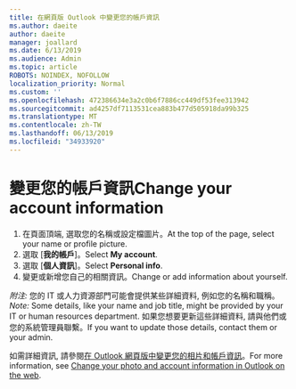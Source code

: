 ```yaml
---
title: 在網頁版 Outlook 中變更您的帳戶資訊
ms.author: daeite
author: daeite
manager: joallard
ms.date: 6/13/2019
ms.audience: Admin
ms.topic: article
ROBOTS: NOINDEX, NOFOLLOW
localization_priority: Normal
ms.custom: ''
ms.openlocfilehash: 472386634e3a2c0b6f7886cc449df53fee313942
ms.sourcegitcommit: ad4257df7113531cea883b477d505918da99b325
ms.translationtype: MT
ms.contentlocale: zh-TW
ms.lasthandoff: 06/13/2019
ms.locfileid: "34933920"
---
```

# <a name="change-your-account-information"></a><span data-ttu-id="8f602-102">變更您的帳戶資訊</span><span class="sxs-lookup"><span data-stu-id="8f602-102">Change your account information</span></span>

1. <span data-ttu-id="8f602-103">在頁面頂端, 選取您的名稱或設定檔圖片。</span><span class="sxs-lookup"><span data-stu-id="8f602-103">At the top of the page, select your name or profile picture.</span></span>
1. <span data-ttu-id="8f602-104">選取 [**我的帳戶**]。</span><span class="sxs-lookup"><span data-stu-id="8f602-104">Select **My account**.</span></span>
1. <span data-ttu-id="8f602-105">選取 [**個人資訊**]。</span><span class="sxs-lookup"><span data-stu-id="8f602-105">Select **Personal info**.</span></span>
1. <span data-ttu-id="8f602-106">變更或新增您自己的相關資訊。</span><span class="sxs-lookup"><span data-stu-id="8f602-106">Change or add information about yourself.</span></span>

<span data-ttu-id="8f602-107">*附注:* 您的 IT 或人力資源部門可能會提供某些詳細資料, 例如您的名稱和職稱。</span><span class="sxs-lookup"><span data-stu-id="8f602-107">*Note:* Some details, like your name and job title, might be provided by your IT or human resources department.</span></span> <span data-ttu-id="8f602-108">如果您想要更新這些詳細資料, 請與他們或您的系統管理員聯繫。</span><span class="sxs-lookup"><span data-stu-id="8f602-108">If you want to update those details, contact them or your admin.</span></span>

<span data-ttu-id="8f602-109">如需詳細資訊, 請參閱[在 Outlook 網頁版中變更您的相片和帳戶資訊](https://support.office.com/article/b2dbb289-851d-4bed-93c3-3e136f5659ec)。</span><span class="sxs-lookup"><span data-stu-id="8f602-109">For more information, see [Change your photo and account information in Outlook on the web](https://support.office.com/article/b2dbb289-851d-4bed-93c3-3e136f5659ec).</span></span>